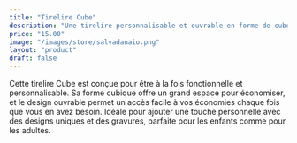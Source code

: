 ```yaml
---
title: "Tirelire Cube"
description: "Une tirelire personnalisable et ouvrable en forme de cube, idéale pour la personnalisation avec des designs uniques."
price: "15.00"
image: "/images/store/salvadanaio.png"
layout: "product"
draft: false
---
```

Cette tirelire Cube est conçue pour être à la fois fonctionnelle et personnalisable. Sa forme cubique offre un grand espace pour économiser, et le design ouvrable permet un accès facile à vos économies chaque fois que vous en avez besoin. Idéale pour ajouter une touche personnelle avec des designs uniques et des gravures, parfaite pour les enfants comme pour les adultes.
